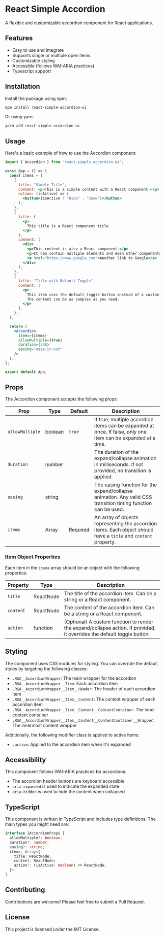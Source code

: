 # React Simple Accordion

A flexible and customizable accordion component for React applications.

## Features

- Easy to use and integrate
- Supports single or multiple open items
- Customizable styling
- Accessible (follows WAI-ARIA practices)
- Typescript support

## Installation

Install the package using npm:

```bash
npm install react-simple-accordion-ui
```

Or using yarn:

```bash
yarn add react-simple-accordion-ui
```

## Usage

Here's a basic example of how to use the Accordion component:

```jsx
import { Accordion } from 'react-simple-accordion-ui';

const App = () => {
  const items = [
    {
      title: "Simple Title",
      content: <p>This is a simple content with a React component.</p>,
      action: (isActive) => (
        <button>{isActive ? "Hide" : "Show"}</button>
      ),
    },
    {
      title: (
        <p>
          This title is a React component title
        </p>
      ),
      content: (
        <div>
          <p>This content is also a React component.</p>
          <p>It can contain multiple elements and even other components.</p>
          <a href="https://www.google.com">Another link to Google</a>
        </div>
      ),
    },
    {
      title: "Title with Default Toggle",
      content: (
        <p>
          This item uses the default toggle button instead of a custom action.
          The content can be as complex as you need.
        </p>
      ),
    },
  ];

  return (
    <Accordion
      items={items}
      allowMultiple={true}
      duration={300}
      easing="ease-in-out"
    />
  );
};

export default App;
```

## Props

The Accordion component accepts the following props:

| Prop            | Type    | Default  | Description                                                                                                     |
|-----------------|---------|----------|-----------------------------------------------------------------------------------------------------------------|
| `allowMultiple` | boolean | `true`   | If true, multiple accordion items can be expanded at once. If false, only one item can be expanded at a time.   |
| `duration`      | number  |          | The duration of the expand/collapse animation in milliseconds. If not provided, no transition is applied.       |
| `easing`        | string  |          | The easing function for the expand/collapse animation. Any valid CSS transition timing function can be used.    |
| `items`         | Array   | Required | An array of objects representing the accordion items. Each object should have a `title` and `content` property. |

### Item Object Properties

Each item in the `items` array should be an object with the following properties:

| Property  | Type      | Description                                                                                                             |
|-----------|-----------|-------------------------------------------------------------------------------------------------------------------------|
| `title`   | ReactNode | The title of the accordion item. Can be a string or a React component.                                                  |
| `content` | ReactNode | The content of the accordion item. Can be a string or a React component.                                                |
| `action`  | function  | (Optional) A custom function to render the expand/collapse action. If provided, it overrides the default toggle button. |

## Styling

The component uses CSS modules for styling. You can override the default styles by targeting the following classes:

- `.RSA__AccordionWrapper`: The main wrapper for the accordion
- `.RSA__AccordionWrapper__Item`: Each accordion item
- `.RSA__AccordionWrapper__Item__Header`: The header of each accordion item
- `.RSA__AccordionWrapper__Item__Content`: The content wrapper of each accordion item
- `.RSA__AccordionWrapper__Item__Content__ContentContainer`: The inner content container
- `.RSA__AccordionWrapper__Item__Content__ContentContainer__Wrapper`: The innermost content wrapper

Additionally, the following modifier class is applied to active items:

- `.active`: Applied to the accordion item when it's expanded

## Accessibility

This component follows WAI-ARIA practices for accordions:

- The accordion header buttons are keyboard accessible
- `aria-expanded` is used to indicate the expanded state
- `aria-hidden` is used to hide the content when collapsed

## TypeScript

This component is written in TypeScript and includes type definitions. The main types you might need are:

```typescript
interface IAccordionProps {
  allowMultiple?: boolean;
  duration?: number;
  easing?: string;
  items: Array<{
    title: ReactNode;
    content: ReactNode;
    action?: (isActive: boolean) => ReactNode;
  }>;
}
```

## Contributing

Contributions are welcome! Please feel free to submit a Pull Request.

## License

This project is licensed under the MIT License.
